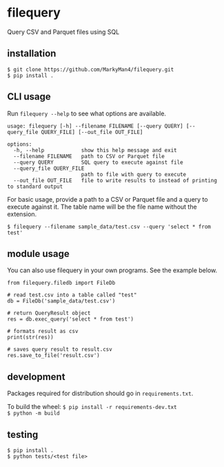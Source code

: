 # filequery
Query CSV and Parquet files using SQL

## installation
`$ git clone https://github.com/MarkyMan4/filequery.git` \
`$ pip install .`

## CLI usage
Run `filequery --help` to see what options are available.

```
usage: filequery [-h] --filename FILENAME [--query QUERY] [--query_file QUERY_FILE] [--out_file OUT_FILE]

options:
  -h, --help            show this help message and exit
  --filename FILENAME   path to CSV or Parquet file
  --query QUERY         SQL query to execute against file
  --query_file QUERY_FILE
                        path to file with query to execute
  --out_file OUT_FILE   file to write results to instead of printing to standard output
```

For basic usage, provide a path to a CSV or Parquet file and a query to execute against it. The table name will be the 
file name without the extension.

`$ filequery --filename sample_data/test.csv --query 'select * from test'`

## module usage
You can also use filequery in your own programs. See the example below.
```
from filequery.filedb import FileDb

# read test.csv into a table called "test"
db = FileDb('sample_data/test.csv')

# return QueryResult object
res = db.exec_query('select * from test')

# formats result as csv
print(str(res))

# saves query result to result.csv
res.save_to_file('result.csv')
```

## development
Packages required for distribution should go in `requirements.txt`.

To build the wheel:
`$ pip install -r requirements-dev.txt` \
`$ python -m build`

## testing
`$ pip install .` \
`$ python tests/<test file>`
